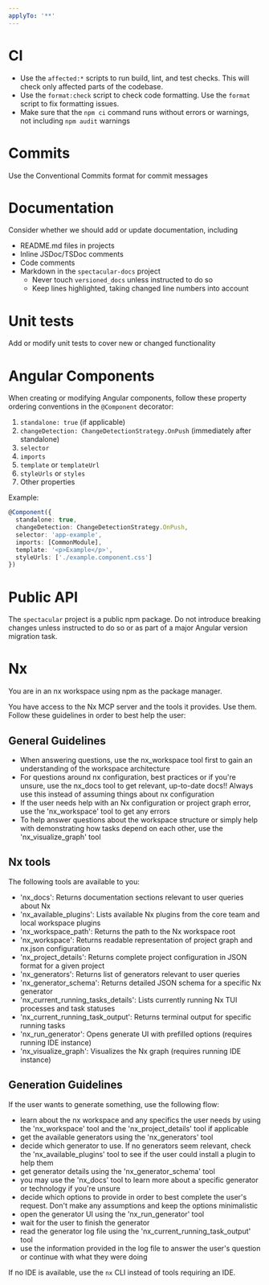```yaml
---
applyTo: '**'
---
```


# CI

- Use the `affected:*` scripts to run build, lint, and test checks. This will check only affected parts of the codebase.
- Use the `format:check` script to check code formatting. Use the `format` script to fix formatting issues.
- Make sure that the `npm ci` command runs without errors or warnings, not including `npm audit` warnings

# Commits

Use the Conventional Commits format for commit messages

# Documentation

Consider whether we should add or update documentation, including

- README.md files in projects
- Inline JSDoc/TSDoc comments
- Code comments
- Markdown in the `spectacular-docs` project
  - Never touch `versioned_docs` unless instructed to do so
  - Keep lines highlighted, taking changed line numbers into account

# Unit tests

Add or modify unit tests to cover new or changed functionality

# Angular Components

When creating or modifying Angular components, follow these property ordering conventions in the `@Component` decorator:

1. `standalone: true` (if applicable)
2. `changeDetection: ChangeDetectionStrategy.OnPush` (immediately after standalone)
3. `selector`
4. `imports`
5. `template` or `templateUrl`
6. `styleUrls` or `styles`
7. Other properties

Example:

```typescript
@Component({
  standalone: true,
  changeDetection: ChangeDetectionStrategy.OnPush,
  selector: 'app-example',
  imports: [CommonModule],
  template: '<p>Example</p>',
  styleUrls: ['./example.component.css']
})
```

# Public API

The `spectacular` project is a public npm package. Do not introduce breaking changes unless instructed to do so or as part of a major Angular version migration task.

# Nx

You are in an nx workspace using npm as the package manager.

You have access to the Nx MCP server and the tools it provides. Use them. Follow these guidelines in order to best help the user:

## General Guidelines

- When answering questions, use the nx_workspace tool first to gain an understanding of the workspace architecture
- For questions around nx configuration, best practices or if you're unsure, use the nx_docs tool to get relevant, up-to-date docs!! Always use this instead of assuming things about nx configuration
- If the user needs help with an Nx configuration or project graph error, use the 'nx_workspace' tool to get any errors
- To help answer questions about the workspace structure or simply help with demonstrating how tasks depend on each other, use the 'nx_visualize_graph' tool

## Nx tools

The following tools are available to you:

- 'nx_docs': Returns documentation sections relevant to user queries about Nx
- 'nx_available_plugins': Lists available Nx plugins from the core team and local workspace plugins
- 'nx_workspace_path': Returns the path to the Nx workspace root
- 'nx_workspace': Returns readable representation of project graph and nx.json configuration
- 'nx_project_details': Returns complete project configuration in JSON format for a given project
- 'nx_generators': Returns list of generators relevant to user queries
- 'nx_generator_schema': Returns detailed JSON schema for a specific Nx generator
- 'nx_current_running_tasks_details': Lists currently running Nx TUI processes and task statuses
- 'nx_current_running_task_output': Returns terminal output for specific running tasks
- 'nx_run_generator': Opens generate UI with prefilled options (requires running IDE instance)
- 'nx_visualize_graph': Visualizes the Nx graph (requires running IDE instance)

## Generation Guidelines

If the user wants to generate something, use the following flow:

- learn about the nx workspace and any specifics the user needs by using the 'nx_workspace' tool and the 'nx_project_details' tool if applicable
- get the available generators using the 'nx_generators' tool
- decide which generator to use. If no generators seem relevant, check the 'nx_available_plugins' tool to see if the user could install a plugin to help them
- get generator details using the 'nx_generator_schema' tool
- you may use the 'nx_docs' tool to learn more about a specific generator or technology if you're unsure
- decide which options to provide in order to best complete the user's request. Don't make any assumptions and keep the options minimalistic
- open the generator UI using the 'nx_run_generator' tool
- wait for the user to finish the generator
- read the generator log file using the 'nx_current_running_task_output' tool
- use the information provided in the log file to answer the user's question or continue with what they were doing

If no IDE is available, use the `nx` CLI instead of tools requiring an IDE.
